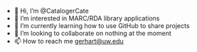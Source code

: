 - 👋 Hi, I’m @CatalogerCate
- 👀 I’m interested in MARC/RDA library applications  
- 🌱 I’m currently learning how to use GitHub to share projects
- 💞️ I’m looking to collaborate on nothing at the moment
- 📫 How to reach me gerhart@uw.edu

<!---
CatalogerCate/CatalogerCate is a ✨ special ✨ repository because its `README.md` (this file) appears on your GitHub profile.
You can click the Preview link to take a look at your changes.
--->
